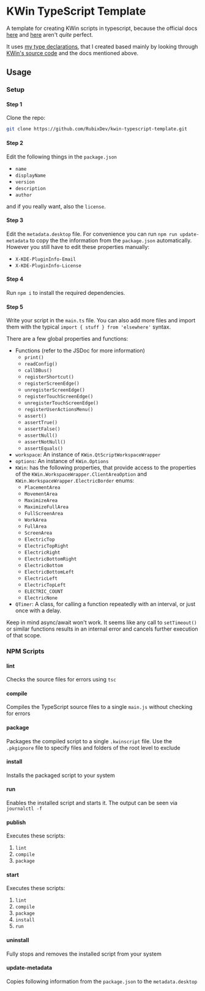 # KWin TypeScript Template
A template for creating KWin scripts in typescript, because the official docs [here](https://develop.kde.org/docs/plasma/kwin/) and [here](https://develop.kde.org/docs/plasma/kwin/api/) aren't *quite* perfect.

It uses [my type declarations](https://github.com/RubixDev/kwin-types), that I created based mainly by looking through [KWin's source code](https://github.com/KDE/kwin) and the docs mentioned above.

## Usage
### Setup
#### Step 1
Clone the repo:
```bash
git clone https://github.com/RubixDev/kwin-typescript-template.git
```

#### Step 2
Edit the following things in the `package.json`
- `name`
- `displayName`
- `version`
- `description`
- `author`

and if you really want, also the `license`.

#### Step 3
Edit the `metadata.desktop` file. For convenience you can run `npm run update-metadata` to copy the the information from the `package.json` automatically. However you still have to edit these properties manually:
- `X-KDE-PluginInfo-Email`
- `X-KDE-PluginInfo-License`

#### Step 4
Run `npm i` to install the required dependencies.

#### Step 5
Write your script in the `main.ts` file. You can also add more files and import them with the typical `import { stuff } from 'elsewhere'` syntax.

There are a few global properties and functions:
- Functions (refer to the JSDoc for more information)
  - `print()`
  - `readConfig()`
  - `callDBus()`
  - `registerShortcut()`
  - `registerScreenEdge()`
  - `unregisterScreenEdge()`
  - `registerTouchScreenEdge()`
  - `unregisterTouchScreenEdge()`
  - `registerUserActionsMenu()`
  - `assert()`
  - `assertTrue()`
  - `assertFalse()`
  - `assertNull()`
  - `assertNotNull()`
  - `assertEquals()`
- `workspace`: An instance of `KWin.QtScriptWorkspaceWrapper`
- `options`: An instance of `KWin.Options`
- `KWin`: has the following properties, that provide access to the properties of the `KWin.WorkspaceWrapper.ClientAreaOption` and `KWin.WorkspaceWrapper.ElectricBorder` enums:
  - `PlacementArea`
  - `MovementArea`
  - `MaximizeArea`
  - `MaximizeFullArea`
  - `FullScreenArea`
  - `WorkArea`
  - `FullArea`
  - `ScreenArea`
  - `ElectricTop`
  - `ElectricTopRight`
  - `ElectricRight`
  - `ElectricBottomRight`
  - `ElectricBottom`
  - `ElectricBottomLeft`
  - `ElectricLeft`
  - `ElectricTopLeft`
  - `ELECTRIC_COUNT`
  - `ElectricNone`
- `QTimer`: A class, for calling a function repeatedly with an interval, or just once with a delay.

Keep in mind async/await won't work. It seems like any call to `setTimeout()` or similar functions results in an internal error and cancels further execution of that scope.

### NPM Scripts
#### lint
Checks the source files for errors using `tsc`

#### compile
Compiles the TypeScript source files to a single `main.js` without checking for errors

#### package
Packages the compiled script to a single `.kwinscript` file. Use the `.pkgignore` file to specify files and folders of the root level to exclude

#### install
Installs the packaged script to your system

#### run
Enables the installed script and starts it. The output can be seen via `journalctl -f`

#### publish
Executes these scripts:
1. `lint`
2. `compile`
3. `package`

#### start
Executes these scripts:
1. `lint`
2. `compile`
3. `package`
4. `install`
5. `run`

#### uninstall
Fully stops and removes the installed script from your system

#### update-metadata
Copies following information from the `package.json` to the `metadata.desktop`
